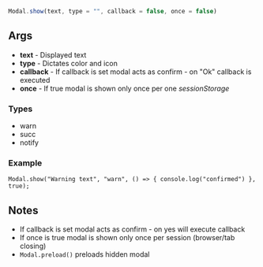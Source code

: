 ```js
Modal.show(text, type = "", callback = false, once = false)
```

## Args
- __text__      - Displayed text
- __type__      - Dictates color and icon
- __callback__  - If callback is set modal acts as confirm - on "Ok" callback is executed
- __once__      - If true modal is shown only once per one _sessionStorage_

### Types
- warn
- succ
- notify

### Example
`Modal.show("Warning text", "warn", () => { console.log("confirmed") }, true);`

## Notes
- If callback is set modal acts as confirm - on yes will execute callback
- If once is true modal is shown only once per session (browser/tab closing)
- `Modal.preload()` preloads hidden modal
